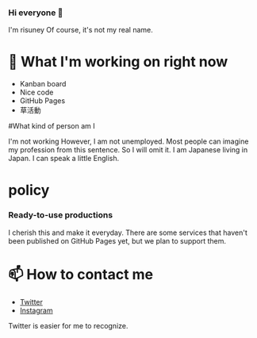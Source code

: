 ### Hi everyone 👋
I'm risuney
Of course, it's not my real name.

# 🔭 What I'm working on right now

+ Kanban board
+ Nice code
+ GitHub Pages
+ 草活動

#What kind of person am I

I'm not working However, I am not unemployed. Most people can imagine my profession from this sentence. So I will omit it.
I am Japanese living in Japan. I can speak a little English.

# policy

### Ready-to-use productions
I cherish this and make it everyday.
There are some services that haven't been published on GitHub Pages yet, but we plan to support them.

# 📫 How to contact me

+ [Twitter](https://twitter.com/risuney)
+ [Instagram](https://www.instagram.com/risuney/)

Twitter is easier for me to recognize.
